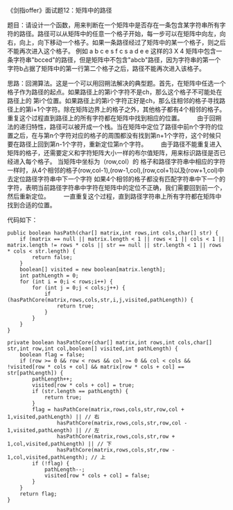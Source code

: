 《剑指offer》面试题12：矩阵中的路径

题目：请设计一个函数，用来判断在一个矩阵中是否存在一条包含某字符串所有字符的路径。路径可以从矩阵中的任意一个格子开始，每一步可以在矩阵中向左，向右，向上，向下移动一个格子。如果一条路径经过了矩阵中的某一个格子，则之后不能再次进入这个格子。 例如 a b c e s f c s a d e e 这样的3 X 4 矩阵中包含一条字符串"bcced"的路径，但是矩阵中不包含"abcb"路径，因为字符串的第一个字符b占据了矩阵中的第一行第二个格子之后，路径不能再次进入该格子。

思路：回溯算法。这是一个可以用回朔法解决的典型题。首先，在矩阵中任选一个格子作为路径的起点。如果路径上的第i个字符不是ch，那么这个格子不可能处在路径上的
第i个位置。如果路径上的第i个字符正好是ch，那么往相邻的格子寻找路径上的第i+1个字符。除在矩阵边界上的格子之外，其他格子都有4个相邻的格子。重复这个过程直到路径上的所有字符都在矩阵中找到相应的位置。
　　由于回朔法的递归特性，路径可以被开成一个栈。当在矩阵中定位了路径中前n个字符的位置之后，在与第n个字符对应的格子的周围都没有找到第n+1个字符，这个时候只要在路径上回到第n-1个字符，重新定位第n个字符。
　　由于路径不能重复进入矩阵的格子，还需要定义和字符矩阵大小一样的布尔值矩阵，用来标识路径是否已经进入每个格子。 当矩阵中坐标为（row,col）的
格子和路径字符串中相应的字符一样时，从4个相邻的格子(row,col-1),(row-1,col),(row,col+1)以及(row+1,col)中去定位路径字符串中下一个字符
如果4个相邻的格子都没有匹配字符串中下一个的字符，表明当前路径字符串中字符在矩阵中的定位不正确，我们需要回到前一个，然后重新定位。
　　一直重复这个过程，直到路径字符串上所有字符都在矩阵中找到合适的位置。

代码如下：
```
public boolean hasPath(char[] matrix,int rows,int cols,char[] str) {
    if (matrix == null || matrix.length < 1 || rows < 1 || cols < 1 || matrix.length != rows * cols || str == null || str.length < 1 || rows * cols < str.length) {
        return false;
    }
    boolean[] visited = new boolean[matrix.length];
    int pathLength = 0;
    for (int i = 0;i < rows;i++) {
        for (int j = 0;j < cols;j++) {
            if (hasPathCore(matrix,rows,cols,str,i,j,visited,pathLength)) {
                return true;
            }
        }
    }
}

private boolean hasPathCore(char[] matrix,int rows,int cols,char[] str,int row,int col,boolean[] visited,int pathLength) {
    boolean flag = false;
    if (row >= 0 && row < rows && col >= 0 && col < cols && !visited[row * cols + col] && matrix[row * cols + col] == str[pathLength]) {
        pathLength++;
        visited[row * cols + col] = true;
        if (str.length == pathLength) {
            return true;
        }
        flag = hasPathCore(matrix,rows,cols,str,row,col + 1,visited,pathLength) || // 右
                hasPathCore(matrix,rows,cols,str,row,col - 1,visited,pathLength) || // 左
                hasPathCore(matrix,rows,cols,str,row + 1,col,visited,pathLength) || // 下
                hasPathCore(matrix,rows,cols,str,row - 1,col,visited,pathLength); // 上
        if (!flag) {
            pathLength--;
            visited[row * cols + col] = false;
        }
    }
    return flag;
}
```

